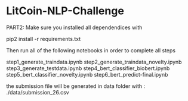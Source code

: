 # LitCoin-NLP-Challenge


PART2:
Make sure you installed all dependendices with 

  pip2 install -r requirements.txt 

Then run all of the following notebooks in order to complete all steps

  step1_generate_traindata.ipynb
  step2_generate_traindata_novelty.ipynb
  step3_generate_testdata.ipynb
  step4_bert_classifier_biobert.ipynb
  step5_bert_classifier_novelty.ipynb
  step6_bert_predict-final.ipynb

the submission file will be generated in data folder with :
  ./data/submission_26.csv 



